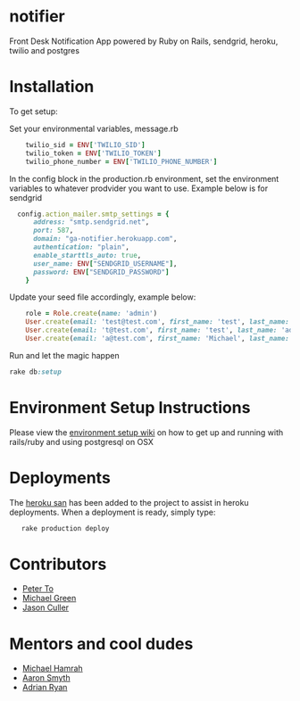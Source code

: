 notifier
========

Front Desk Notification App powered by Ruby on Rails, sendgrid, heroku, twilio and postgres

Installation
============

To get setup:

Set your environmental variables, message.rb

```ruby
    twilio_sid = ENV['TWILIO_SID']
    twilio_token = ENV['TWILIO_TOKEN']
    twilio_phone_number = ENV['TWILIO_PHONE_NUMBER']
```

In the config block in the production.rb environment, set the environment variables to whatever prodvider you want to use. Example below is for sendgrid

```ruby
  config.action_mailer.smtp_settings = {
      address: "smtp.sendgrid.net",
      port: 587,
      domain: "ga-notifier.herokuapp.com",
      authentication: "plain",
      enable_starttls_auto: true,
      user_name: ENV["SENDGRID_USERNAME"],
      password: ENV["SENDGRID_PASSWORD"]
    }
```

Update your seed file accordingly, example below:

```ruby
	role = Role.create(name: 'admin')
	User.create(email: 'test@test.com', first_name: 'test', last_name: 'admin', company_name: 'GA', password: 'test123', password_confirmation: 'test123', role_ids: role.id)
	User.create(email: 't@test.com', first_name: 'test', last_name: 'admin', company_name: 'GA', password: 'asd', password_confirmation: 'asd', role_ids: '')
	User.create(email: 'a@test.com', first_name: 'Michael', last_name: 'admin', company_name: 'GA', password: 'asd', password_confirmation: 'asd', role_ids: '')
```

Run and let the magic happen

```ruby
rake db:setup
```

Environment Setup Instructions
==============================

Please view the [environment setup wiki](https://github.com/GA-Project-Teams/notifier/wiki/Environment-Setup-Process "Setup wiki") on how to get up and running with rails/ruby and using postgresql on OSX

Deployments
===========

The [heroku san](https://github.com/fastestforward/heroku_san) has been added to the project to assist in heroku deployments.  When a deployment is ready, simply type:

```sh
   rake production deploy
```

Contributors
============

- [Peter To](https://github.com/peterto)
- [Michael Green](https://github.com/greenm2)
- [Jason Culler](http://www.behance.net/jasonculler)

Mentors and cool dudes
======================

- [Michael Hamrah](https://github.com/mhamrah)
- [Aaron Smyth](https://github.com/aas395)
- [Adrian Ryan](https://github.com/1point618)
